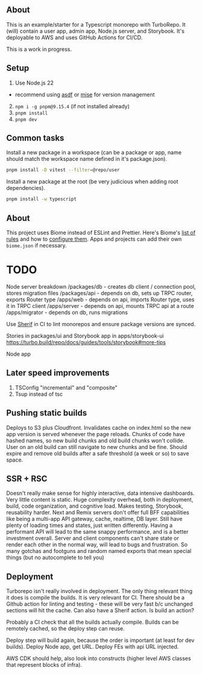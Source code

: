 ## About

This is an example/starter for a Typescript monorepo with TurboRepo. It (will) contain a user app, admin app, Node.js server, and Storybook. It's deployable to AWS and uses GitHub Actions for CI/CD.

This is a work in progress.

## Setup

1. Use Node.js 22
  - recommend using [asdf](https://github.com/asdf-vm/asdf) or [mise](https://github.com/jdx/mise) for version management
2. `npm i -g pnpm@9.15.4` (if not installed already)
3. `pnpm install`
4. `pnpm dev`

## Common tasks

Install a new package in a workspace (can be a package or app, name should match the workspace name defined in it's package.json).

```bash
pnpm install -D vitest --filter=@repo/user
```

Install a new package at the root (be very judicious when adding root dependencies).

```bash
pnpm install -w typescript
```

## About
This project uses Biome instead of ESLint and Prettier. Here's Biome's [list of rules](https://biomejs.dev/linter/rules/) and how to [configure them](https://biomejs.dev/linter/#configuration). Apps and projects can add their own `biome.json` if necessary.

# TODO

Node server breakdown
/packages/db - creates db client / connection pool, stores migration files
/packages/api - depends on db, sets up TRPC router, exports Router type
/apps/web - depends on api, imports Router type, uses it in TRPC client
/apps/server - depends on api, mounts TRPC api at a route
/apps/migrator - depends on db, runs migrations

Use [Sherif](https://github.com/QuiiBz/sherif) in CI to lint monorepos and ensure package versions are synced.

Stories in packages/ui and Storybook app in apps/storybook-ui https://turbo.build/repo/docs/guides/tools/storybook#more-tips

Node app

## Later speed improvements

1. TSConfig "incremental" and "composite"
2. Tsup instead of tsc

## Pushing static builds

Deploys to S3 plus Cloudfront.
Invalidates cache on index.html so the new app version is served whenever the page reloads.
Chunks of code have hashed names, so new build chunks and old build chunks won't collide.
User on an old build can still navigate to new chunks and be fine.
Should expire and remove old builds after a safe threshold (a week or so) to save space.

## SSR + RSC

Doesn't really make sense for highly interactive, data intensive dashboards.
Very little content is static.
Huge complexity overhead, both in deployment, build, code organization, and cognitive load.
Makes testing, Storybook, reusability harder.
Next and Remix servers don't offer full BFF capabilities like being a multi-app API gateway, cache, realtime, DB layer.
Still have plenty of loading times and states, just written differently.
Having a performant API will lead to the same snappy performance, and is a better investment overall.
Server and client components can't share state or render each other in the normal way, will lead to bugs and frustration.
So many gotchas and footguns and random named exports that mean special things (but no autocomplete to tell you)

## Deployment

Turborepo isn't really involved in deployment.
The only thing relevant thing it does is compile the builds.
It is very relevant for CI.
There should be a Github action for linting and testing - these will be very fast b/c unchanged sections will hit the cache.
Can also have a Sherif action.
Is build an action?

Probably a CI check that all the builds actually compile.
Builds can be remotely cached, so the deploy step can reuse.

Deploy step will build again, because the order is important (at least for dev builds).
Deploy Node app, get URL.
Deploy FEs with api URL injected.

AWS CDK should help, also look into constructs (higher level AWS classes that represent blocks of infra).
